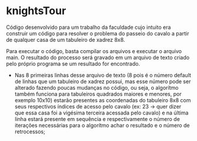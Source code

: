 # knightsTour
Código desenvolvido para um trabalho da faculdade cujo intuito era construir um código para resolver o problema do passeio do cavalo a partir de qualquer casa de um tabuleiro de xadrez 8x8. 

Para executar o código, basta compilar os arquivos e executar o arquivo main.
O resultado do processo será gravado em um arquivo de texto criado pelo próprio programa se um resultado for encontrado.

- Nas 8 primeiras linhas desse arquivo de texto (8 pois é o número default de linhas que um tabuleiro de xadrez possui, mas esse número pode ser alterado fazendo poucas mudanças no código, ou seja, o algorítmo também funciona para tabuleiros quadrados maiores e menores, por exemplo 10x10) estarão presentes as coordenadas do tabuleiro 8x8 com seus respectivos índices de acesso pelo cavalo (ex: 23 -> quer dizer que essa casa foi a vigésima terceira acessada pelo cavalo) e na última linha estará presente em sequência e respectivamente o número de iterações necessárias para o algorítmo achar o resultado e o número de retrocessos;